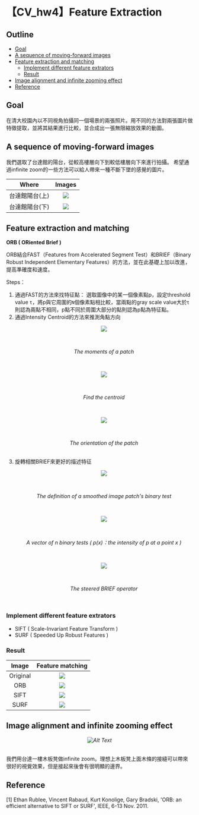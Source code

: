 # 【CV_hw4】Feature Extraction 

## Outline
* [Goal](#Goal)
* [A sequence of moving-forward images](#A-sequence-of-moving-forward-images)
* [Feature extraction and matching](#Feature-extraction-and-matching) 
  * [Implement different feature extrators](#Implement-different-feature-extrators)
  * [Result](#Result)
* [Image alignment and infinite zooming effect](#Image-alignment-and-infinite-zooming-effect)
* [Reference](#Reference)

## Goal
  在清大校園內以不同視角拍攝同一個場景的兩張照片。用不同的方法對兩張圖片做特徵提取，並將其結果進行比較，並合成出一張無限縮放效果的動圖。
  
## A sequence of moving-forward images
我們選取了台達館的陽台，從較高樓層向下到較低樓層向下來進行拍攝。
希望通過infinite zoom的一些方法可以給人帶來一種不斷下墜的感覺的圖片。

| Where | Images  |
| :--------: | :--------: | 
| 台達館陽台(上)| ![](https://i.imgur.com/EnJIRmL.jpg)| 
|台達館陽台(下)|![](https://i.imgur.com/G1zNR93.jpg)|


## Feature extraction and matching

**ORB ( ORiented Brief )**

ORB結合FAST（Features from Accelerated Segment Test）和BRIEF（Binary Robust Independent Elementary Features）的方法，並在此基礎上加以改進，提高準確度和速度。

 Steps：
1.  通過FAST的方法來找特征點：
   選取圖像中的某一個像素點p，設定threshold value `t`，將p與它周圍的`N`個像素點相比較，當兩點的gray scale value大於`t`則認為兩點不相同，p點不同於周圍大部分的點則認為p點為特征點。
2. 通過Intensity Centroid的方法來推測角點方向<br>
   *<p align="center">![](https://i.imgur.com/KLXXNWe.png)</p>*<br>
   *<p align="center">The moments of a patch</p>*<br>
 *<p align="center">![](https://i.imgur.com/yx0vUDs.png)</p>*<br>
*<p align="center">Find the centroid</p>*<br>
 *<p align="center">![](https://i.imgur.com/pYqF5DY.png)</p>*<br>
*<p align="center">The orientation of the patch</p>*<br>
3. 旋轉相關BRIEF來更好的描述特征<br>
*<p align="center">![](https://i.imgur.com/xunPFqv.png)</p>*<br>
*<p align="center">The definition of a smoothed image patch's binary test</p>*<br>
*<p align="center">![](https://i.imgur.com/KMOg9OP.png)</p>*<br>
*<p align="center">A vector of n binary tests ( p(x)：the intensity of p at a point x )</p>*<br>
*<p align="center">![](https://i.imgur.com/Beev6o3.png)</p>*<br>
*<p align="center">The steered BRIEF operator</p>*<br>

### Implement different feature extrators
* SIFT ( Scale-Invariant Feature Transform )
* SURF ( Speeded Up Robust Features )



### Result

| Image | Feature matching | 
| :--------: | :--------: | 
|Original| ![](https://i.imgur.com/cLhcpEr.jpg)  |
|  ORB   | ![](https://i.imgur.com/dR0HjOx.jpg)  | 
|  SIFT  | ![](https://i.imgur.com/MAsfWwP.jpg)  | 
|  SURF  | ![](https://i.imgur.com/fh589qM.jpg)  |


## Image alignment and infinite zooming effect

*<p align="center">![Alt Text](https://media.giphy.com/media/KbSZcqC434Dd1imFYf/giphy.gif)</p>*<br>
我們用台達一樓木板凳做infinite zoom。理想上木板凳上面木條的接縫可以帶來很好的視覺效果，但是接起來後會有很明顯的邊界。


## Reference
[1] Ethan Rublee, Vincent Rabaud, Kurt Konolige, Gary Bradski, 'ORB: an efficient alternative to SIFT or SURF', IEEE, 6-13 Nov. 2011.
